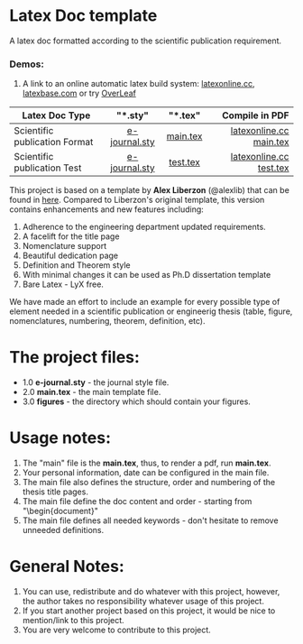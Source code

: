 # Latex Doc template
A latex doc formatted according to the scientific publication requirement.

### Demos:

1. A link to an online automatic latex build system: [latexonline.cc](https://latexonline.cc/compile?git=https%3A%2F%2Fgithub.com%2Fhol137%2Fdoc-latex&target=main.tex&command=pdflatex), [latexbase.com](https://latexbase.com) or try [OverLeaf](https://www.overleaf.com/)

| Latex Doc Type                |      "*.sty"                 |        "*.tex"              |      Compile in PDF                                                                                                                                    |
| ----------------------------- |:----------------------------:|:---------------------------:|-------------------------------------------------------------------------------------------------------------------------------------------------------:|
|Scientific publication Format  |[e-journal.sty](e-journal.sty)| [main.tex](main.tex )       |[latexonline.cc main.tex](https://latexonline.cc/compile?git=https%3A%2F%2Fgithub.com%2Fhol137r%2Fdoc-latex&target=main.tex&command=pdflatex)      |
|Scientific publication Test  |[e-journal.sty](e-journal.sty)| [test.tex](test.tex )       |[latexonline.cc test.tex](https://latexonline.cc/compile?git=https%3A%2F%2Fgithub.com%2Fhol137%2Fdoc-latex&target=test.tex&command=pdflatex)      |

This project is based on a template by **Alex Liberzon** (@alexlib) that can be found in [here](https://github.com/alexlib/tau_thesis_lyx_template).
Compared to Liberzon's original template, this version contains enhancements and new features including:

1. Adherence to the engineering department updated requirements.
2. A facelift for the title page
3. Nomenclature support
4. Beautiful dedication page
5. Definition and Theorem style
6. With minimal changes it can be used as Ph.D dissertation template
7. Bare Latex - LyX free.

We have made an effort to include an example for every possible type of element needed in a scientific publication or engineerig thesis (table, figure, nomenclatures, numbering, theorem, definition, etc).

**The project files:**
======


- 1.0 **e-journal.sty** - the journal style file.
- 2.0 **main.tex** - the main template file.
- 3.0 **figures** - the directory which should contain your figures.

**Usage notes:**
======

1. The "main" file is the **main.tex**, thus, to render a pdf, run **main.tex**.
2. Your personal information, date can be configured in the main file.
3. The main file also defines the structure, order and numbering of the thesis title pages.
4. The main file define the doc content and order - starting from "\begin{document}"
5. The main file defines all needed keywords - don't hesitate to remove unneeded definitions.


**General Notes:**
======

1. You can use, redistribute and do whatever with this project, however, the author takes no responsibility whatever usage of this project.
2. If you start another project based on this project, it would be nice to mention/link to this project.
3. You are very welcome to contribute to this project.
